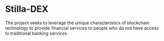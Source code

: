 # Stilla-DEX
The project seeks to leverage the unique characteristics of blockchain technology to provide financial services to people who do not have access to traditional banking services
